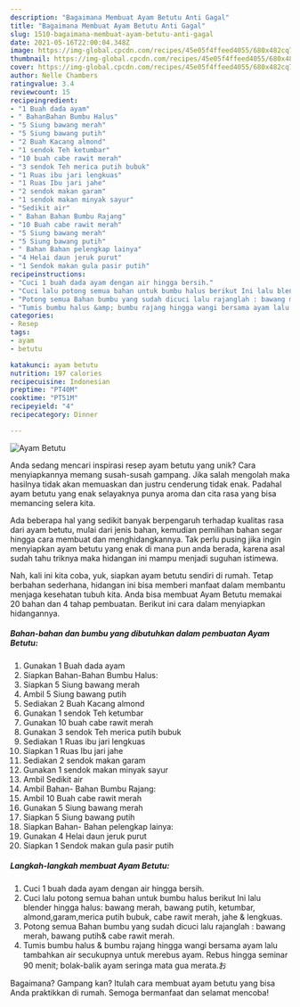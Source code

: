 ```yaml
---
description: "Bagaimana Membuat Ayam Betutu Anti Gagal"
title: "Bagaimana Membuat Ayam Betutu Anti Gagal"
slug: 1510-bagaimana-membuat-ayam-betutu-anti-gagal
date: 2021-05-16T22:00:04.348Z
image: https://img-global.cpcdn.com/recipes/45e05f4ffeed4055/680x482cq70/ayam-betutu-foto-resep-utama.jpg
thumbnail: https://img-global.cpcdn.com/recipes/45e05f4ffeed4055/680x482cq70/ayam-betutu-foto-resep-utama.jpg
cover: https://img-global.cpcdn.com/recipes/45e05f4ffeed4055/680x482cq70/ayam-betutu-foto-resep-utama.jpg
author: Nelle Chambers
ratingvalue: 3.4
reviewcount: 15
recipeingredient:
- "1 Buah dada ayam"
- " BahanBahan Bumbu Halus"
- "5 Siung bawang merah"
- "5 Siung bawang putih"
- "2 Buah Kacang almond"
- "1 sendok Teh ketumbar"
- "10 buah cabe rawit merah"
- "3 sendok Teh merica putih bubuk"
- "1 Ruas ibu jari lengkuas"
- "1 Ruas Ibu jari jahe"
- "2 sendok makan garam"
- "1 sendok makan minyak sayur"
- "Sedikit air"
- " Bahan Bahan Bumbu Rajang"
- "10 Buah cabe rawit merah"
- "5 Siung bawang merah"
- "5 Siung bawang putih"
- " Bahan Bahan pelengkap lainya"
- "4 Helai daun jeruk purut"
- "1 Sendok makan gula pasir putih"
recipeinstructions:
- "Cuci 1 buah dada ayam dengan air hingga bersih."
- "Cuci lalu potong semua bahan untuk bumbu halus berikut Ini lalu blender hingga halus: bawang merah, bawang putih, ketumbar, almond,garam,merica putih bubuk, cabe rawit merah, jahe &amp; lengkuas."
- "Potong semua Bahan bumbu yang sudah dicuci lalu rajanglah : bawang merah, bawang putih&amp; cabe rawit merah."
- "Tumis bumbu halus &amp; bumbu rajang hingga wangi bersama ayam lalu tambahkan air secukupnya untuk merebus ayam. Rebus hingga seminar 90 menit; bolak-balik ayam seringa mata gua merata.お"
categories:
- Resep
tags:
- ayam
- betutu

katakunci: ayam betutu 
nutrition: 197 calories
recipecuisine: Indonesian
preptime: "PT40M"
cooktime: "PT51M"
recipeyield: "4"
recipecategory: Dinner

---
```



![Ayam Betutu](https://img-global.cpcdn.com/recipes/45e05f4ffeed4055/680x482cq70/ayam-betutu-foto-resep-utama.jpg)

Anda sedang mencari inspirasi resep ayam betutu yang unik? Cara menyiapkannya memang susah-susah gampang. Jika salah mengolah maka hasilnya tidak akan memuaskan dan justru cenderung tidak enak. Padahal ayam betutu yang enak selayaknya punya aroma dan cita rasa yang bisa memancing selera kita.



Ada beberapa hal yang sedikit banyak berpengaruh terhadap kualitas rasa dari ayam betutu, mulai dari jenis bahan, kemudian pemilihan bahan segar hingga cara membuat dan menghidangkannya. Tak perlu pusing jika ingin menyiapkan ayam betutu yang enak di mana pun anda berada, karena asal sudah tahu triknya maka hidangan ini mampu menjadi suguhan istimewa.


Nah, kali ini kita coba, yuk, siapkan ayam betutu sendiri di rumah. Tetap berbahan sederhana, hidangan ini bisa memberi manfaat dalam membantu menjaga kesehatan tubuh kita. Anda bisa membuat Ayam Betutu memakai 20 bahan dan 4 tahap pembuatan. Berikut ini cara dalam menyiapkan hidangannya.

<!--inarticleads1-->

##### Bahan-bahan dan bumbu yang dibutuhkan dalam pembuatan Ayam Betutu:

1. Gunakan 1 Buah dada ayam
1. Siapkan  Bahan-Bahan Bumbu Halus:
1. Siapkan 5 Siung bawang merah
1. Ambil 5 Siung bawang putih
1. Sediakan 2 Buah Kacang almond
1. Gunakan 1 sendok Teh ketumbar
1. Gunakan 10 buah cabe rawit merah
1. Gunakan 3 sendok Teh merica putih bubuk
1. Sediakan 1 Ruas ibu jari lengkuas
1. Siapkan 1 Ruas Ibu jari jahe
1. Sediakan 2 sendok makan garam
1. Gunakan 1 sendok makan minyak sayur
1. Ambil Sedikit air
1. Ambil  Bahan- Bahan Bumbu Rajang:
1. Ambil 10 Buah cabe rawit merah
1. Gunakan 5 Siung bawang merah
1. Siapkan 5 Siung bawang putih
1. Siapkan  Bahan- Bahan pelengkap lainya:
1. Gunakan 4 Helai daun jeruk purut
1. Siapkan 1 Sendok makan gula pasir putih




<!--inarticleads2-->

##### Langkah-langkah membuat Ayam Betutu:

1. Cuci 1 buah dada ayam dengan air hingga bersih.
1. Cuci lalu potong semua bahan untuk bumbu halus berikut Ini lalu blender hingga halus: bawang merah, bawang putih, ketumbar, almond,garam,merica putih bubuk, cabe rawit merah, jahe &amp; lengkuas.
1. Potong semua Bahan bumbu yang sudah dicuci lalu rajanglah : bawang merah, bawang putih&amp; cabe rawit merah.
1. Tumis bumbu halus &amp; bumbu rajang hingga wangi bersama ayam lalu tambahkan air secukupnya untuk merebus ayam. Rebus hingga seminar 90 menit; bolak-balik ayam seringa mata gua merata.お




Bagaimana? Gampang kan? Itulah cara membuat ayam betutu yang bisa Anda praktikkan di rumah. Semoga bermanfaat dan selamat mencoba!
